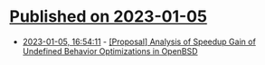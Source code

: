 # [Published on 2023-01-05](index.md)

* [2023-01-05, 16:54:11](https://lobste.rs/s/b820uv/proposal_analysis_speedup_gain) - [[Proposal] Analysis of Speedup Gain of Undefined Behavior Optimizations in OpenBSD](https://tildegit.org/lucic71/dissertation/src/branch/master/TSW/tsw.pdf)
